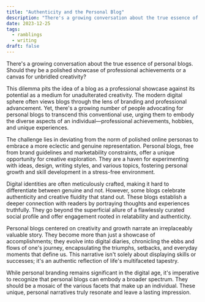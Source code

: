 ```yaml
---
title: "Authenticity and the Personal Blog"
description: "There's a growing conversation about the true essence of personal blogs. Should they be a polished showcase of professional achievements or a canvas for unbridled creativity?"
date: 2023-12-25
tags:
  - ramblings
  - writing
draft: false
---
```


There's a growing conversation about the true essence of personal blogs. Should they be a polished showcase of professional achievements or a canvas for unbridled creativity?

This dilemma pits the idea of a blog as a professional showcase against its potential as a medium for unadulterated creativity. The modern digital sphere often views blogs through the lens of branding and professional advancement. Yet, there's a growing number of people advocating for personal blogs to transcend this conventional use, urging them to embody the diverse aspects of an individual—professional achievements, hobbies, and unique experiences.

The challenge lies in deviating from the norm of polished online personas to embrace a more eclectic and genuine representation. Personal blogs, free from brand guidelines and marketability constraints, offer a unique opportunity for creative exploration. They are a haven for experimenting with ideas, design, writing styles, and various topics, fostering personal growth and skill development in a stress-free environment.

Digital identities are often meticulously crafted, making it hard to differentiate between genuine and not. However, some blogs celebrate authenticity and creative fluidity that stand out. These blogs establish a deeper connection with readers by portraying thoughts and experiences truthfully. They go beyond the superficial allure of a flawlessly curated social profile and offer engagement rooted in relatability and authenticity.

Personal blogs centered on creativity and growth narrate an irreplaceably valuable story. They become more than just a showcase of accomplishments; they evolve into digital diaries, chronicling the ebbs and flows of one's journey, encapsulating the triumphs, setbacks, and everyday moments that define us. This narrative isn't solely about displaying skills or successes; it's an authentic reflection of life's multifaceted tapestry.

While personal branding remains significant in the digital age, it's imperative to recognize that personal blogs can embody a broader spectrum. They should be a mosaic of the various facets that make up an individual. These unique, personal narratives truly resonate and leave a lasting impression.